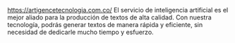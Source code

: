 https://artigencetecnologia.com.co/
El servicio de inteligencia artificial es el mejor aliado para la producción de textos de alta calidad. Con nuestra tecnología, podrás generar textos de manera rápida y eficiente, sin necesidad de dedicarle mucho tiempo y esfuerzo.

